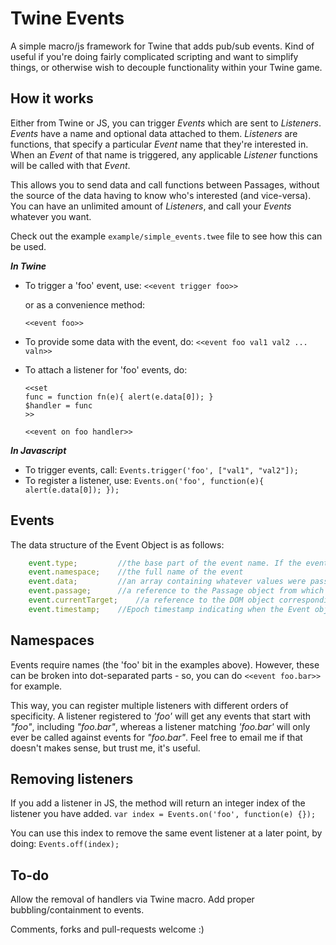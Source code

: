 Twine Events
============

A simple macro/js framework for Twine that adds pub/sub events. Kind of useful if you're doing fairly complicated scripting and want to simplify things, or otherwise wish to decouple functionality within your Twine game.

How it works
------------
Either from Twine or JS, you can trigger *Events* which are sent to *Listeners*. *Events* have a name and optional data attached to them. *Listeners* are functions, that specify a particular *Event* name that they're interested in. When an *Event* of that name is triggered, any applicable *Listener* functions will be called with that *Event*. 

This allows you to send data and call functions between Passages, without the source of the data having to know who's interested (and vice-versa). You can have an unlimited amount of *Listeners*, and call your *Events* whatever you want.

Check out the example `example/simple_events.twee` file to see how this can be used.

***In Twine***

* To trigger a 'foo' event, use:
	`<<event trigger foo>>`

	or as a convenience method:

	`<<event foo>>`
* To provide some data with the event, do:
	`<<event foo val1 val2 ... valn>>`
* To attach a listener for 'foo' events, do:
	```
	<<set 
	func = function fn(e){ alert(e.data[0]); } 
	$handler = func
	>>

	<<event on foo handler>>
	```

***In Javascript***

* To trigger events, call:
	 `Events.trigger('foo', ["val1", "val2"]);`
* To register a listener, use:
	`Events.on('foo', function(e){ alert(e.data[0]); });`


Events
------

The data structure of the Event Object is as follows:

```javascript
	event.type; 		//the base part of the event name. If the event was fired for 'foo.bar.baz', the type will equal 'foo'
	event.namespace; 	//the full name of the event
	event.data; 		//an array containing whatever values were passed when the event was triggered
	event.passage; 		//a reference to the Passage object from which this event was triggered
	event.currentTarget; 	//a reference to the DOM object corresponding to the Event's Passage instance
	event.timestamp; 	//Epoch timestamp indicating when the Event object was created
```

Namespaces
----------
Events require names (the 'foo' bit in the examples above). However, these can be broken into dot-separated parts - so, you can do `<<event foo.bar>>` for example.

This way, you can register multiple listeners with different orders of specificity. A listener registered to *'foo'* will get any events that start with *"foo"*, including *"foo.bar"*, whereas a listener matching *'foo.bar'* will only ever be called against events for *"foo.bar"*. Feel free to email me if that doesn't makes sense, but trust me, it's useful.



Removing listeners
------------------

If you add a listener in JS, the method will return an integer index of the listener you have added.
`var index = Events.on('foo', function(e) {});`

You can use this index to remove the same event listener at a later point, by doing:
`Events.off(index);`


To-do
-----
Allow the removal of handlers via Twine macro. Add proper bubbling/containment to events.

Comments, forks and pull-requests welcome :)
